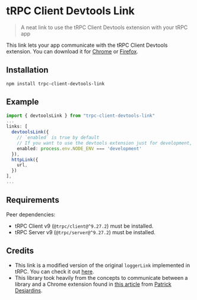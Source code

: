 # tRPC Client Devtools Link

> A neat link to use the tRPC Client Devtools extension with your tRPC app

This link lets your app communicate with the tRPC Client Devtools extension. You can download it for [Chrome](https://chrome.google.com/webstore/detail/trpc-client-devtools/ocolkjnalnkdaclepjmkigefcgngkadb?hl=en&authuser=1) or [Firefox](https://addons.mozilla.org/en-US/firefox/addon/trpc-client-devtools/).

## Installation

```
npm install trpc-client-devtools-link
```

## Example

```ts
import { devtoolsLink } from "trpc-client-devtools-link"
...
links: [
  devtoolsLink({
    // `enabled` is true by default
    // If you want to use the devtools extension just for development, do the following
    enabled: process.env.NODE_ENV === 'development'
  }),
  httpLink({
    url,
  })
],
...
```

## Requirements

Peer dependencies:

- tRPC Client v9 (`@trpc/client@^9.27.2`) must be installed.
- tRPC Server v9 (`@trpc/server@^9.27.2`) must be installed.

## Credits

- This link is a modified version of the original `loggerLink` implemented in tRPC. You can check it out [here](https://github.com/trpc/trpc/blob/main/packages/client/src/links/loggerLink.ts).
- This library took heavily from the concepts to communicate between a library and a Chrome extension found in [this article](https://patrickdesjardins.com/blog/how-to-communicate-from-your-website-to-a-chrome-extension) from [Patrick Desjardins](https://github.com/MrDesjardins).
